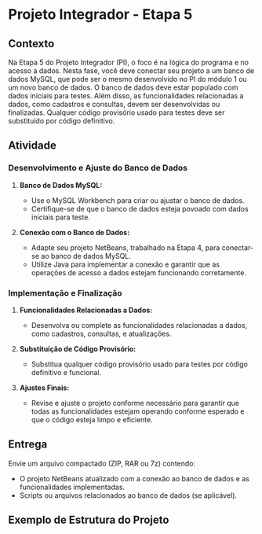 # Projeto Integrador - Etapa 5

## Contexto

Na Etapa 5 do Projeto Integrador (PI), o foco é na lógica do programa e no acesso a dados. Nesta fase, você deve conectar seu projeto a um banco de dados MySQL, que pode ser o mesmo desenvolvido no PI do módulo 1 ou um novo banco de dados. O banco de dados deve estar populado com dados iniciais para testes. Além disso, as funcionalidades relacionadas a dados, como cadastros e consultas, devem ser desenvolvidas ou finalizadas. Qualquer código provisório usado para testes deve ser substituído por código definitivo.

## Atividade

### Desenvolvimento e Ajuste do Banco de Dados

1. **Banco de Dados MySQL:**
   - Use o MySQL Workbench para criar ou ajustar o banco de dados.
   - Certifique-se de que o banco de dados esteja povoado com dados iniciais para teste.

2. **Conexão com o Banco de Dados:**
   - Adapte seu projeto NetBeans, trabalhado na Etapa 4, para conectar-se ao banco de dados MySQL.
   - Utilize Java para implementar a conexão e garantir que as operações de acesso a dados estejam funcionando corretamente.

### Implementação e Finalização

1. **Funcionalidades Relacionadas a Dados:**
   - Desenvolva ou complete as funcionalidades relacionadas a dados, como cadastros, consultas, e atualizações.

2. **Substituição de Código Provisório:**
   - Substitua qualquer código provisório usado para testes por código definitivo e funcional.

3. **Ajustes Finais:**
   - Revise e ajuste o projeto conforme necessário para garantir que todas as funcionalidades estejam operando conforme esperado e que o código esteja limpo e eficiente.

## Entrega

Envie um arquivo compactado (ZIP, RAR ou 7z) contendo:
- O projeto NetBeans atualizado com a conexão ao banco de dados e as funcionalidades implementadas.
- Scripts ou arquivos relacionados ao banco de dados (se aplicável).

## Exemplo de Estrutura do Projeto

